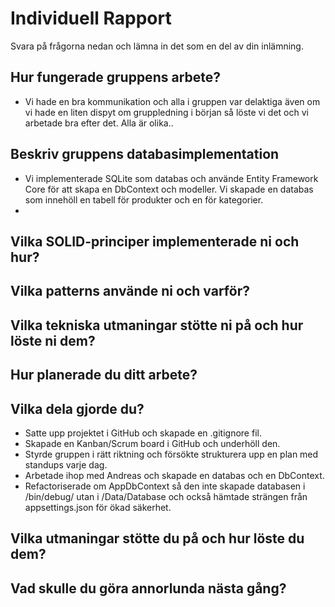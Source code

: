 # Individuell Rapport

Svara på frågorna nedan och lämna in det som en del av din inlämning.

## Hur fungerade gruppens arbete?
- Vi hade en bra kommunikation och alla i gruppen var delaktiga även om vi hade en liten dispyt om gruppledning i början så löste vi det och vi arbetade bra efter det. Alla är olika..

## Beskriv gruppens databasimplementation
- Vi implementerade SQLite som databas och använde Entity Framework Core för att skapa en DbContext och modeller. Vi skapade en databas som innehöll en tabell för produkter och en för kategorier. 
- 

## Vilka SOLID-principer implementerade ni och hur?

## Vilka patterns använde ni och varför?

## Vilka tekniska utmaningar stötte ni på och hur löste ni dem?

## Hur planerade du ditt arbete?

## Vilka dela gjorde du?
- Satte upp projektet i GitHub och skapade en .gitignore fil.
- Skapade en Kanban/Scrum board i GitHub och underhöll den.
- Styrde gruppen i rätt riktning och försökte strukturera upp en plan med standups varje dag.
- Arbetade ihop med Andreas och skapade en databas och en DbContext.
- Refactoriserade om AppDbContext så den inte skapade databasen i /bin/debug/ utan i /Data/Database och också hämtade strängen från appsettings.json för ökad säkerhet.

## Vilka utmaningar stötte du på och hur löste du dem?

## Vad skulle du göra annorlunda nästa gång?
